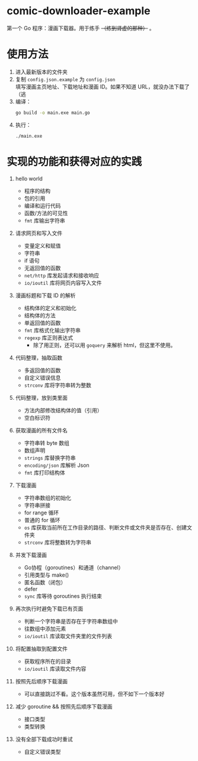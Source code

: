 # comic-downloader-example
第一个 Go 程序：漫画下载器。用于练手 ~~（练到肾虚的那种）~~ 。

# 使用方法

1. 进入最新版本的文件夹
2. 复制 `config.json.example` 为 `config.json`  
  填写漫画主页地址、下载地址和漫画 ID。如果不知道 URL，就没办法下载了（逃
3. 编译：  
   ```bash
   go build -o main.exe main.go
   ```
4. 执行：  
   ```bash
   ./main.exe
   ```

# 实现的功能和获得对应的实践

1. hello world
	+ 程序的结构
	+ 包的引用
	+ 编译和运行代码
	+ 函数/方法的可见性
	+ `fmt` 库输出字符串

2. 请求网页和写入文件
	+ 变量定义和赋值
	+ 字符串
	+ if 语句
	+ 无返回值的函数
	+ `net/http` 库发起请求和接收响应
	+ `io/ioutil` 库将网页内容写入文件

3. 漫画标题和下载 ID 的解析
	+ 结构体的定义和初始化
	+ 结构体的方法
	+ 单返回值的函数
	+ `fmt` 库格式化输出字符串
	+ `regexp` 库正则表达式  
		* 除了用正则，还可以用 `goquery` 来解析 html，但这里不使用。

4. 代码整理，抽取函数
	+ 多返回值的函数
	+ 自定义错误信息
	+ `strconv` 库将字符串转为整数

5. 代码整理，放到类里面
	+ 方法内部修改结构体的值（引用）
	+ 空白标识符

6. 获取漫画的所有文件名
	+ 字符串转 byte 数组
	+ 数组声明
	+ `strings` 库替换字符串
	+ `encoding/json` 库解析 Json
	+ `fmt` 库打印结构体

7. 下载漫画
	+ 字符串数组的初始化
	+ 字符串拼接
	+ for range 循环
	+ 普通的 for 循环
	+ `os` 库获取当前所在工作目录的路径、判断文件或文件夹是否存在、创建文件夹
	+ `strconv` 库将整数转为字符串

8. 并发下载漫画
	+ Go协程（goroutines）和通道（channel）
	+ 引用类型与 make()
	+ 匿名函数（闭包）
	+ defer
	+ `sync` 库等待 goroutines 执行结束

9. 再次执行时避免下载已有页面
	+ 判断一个字符串是否存在于字符串数组中
	+ 往数组中添加元素
	+ `io/ioutil` 库读取文件夹里的文件列表

10. 将配置抽取到配置文件
	+ 获取程序所在的目录
	+ `io/ioutil` 库读取文件内容

11. 按照先后顺序下载漫画  
	+ 可以直接跳过不看。这个版本虽然可用，但不如下一个版本好

12. 减少 goroutine && 按照先后顺序下载漫画
	+ 接口类型
	+ 类型转换

13. 没有全部下载成功时重试
	+ 自定义错误类型
